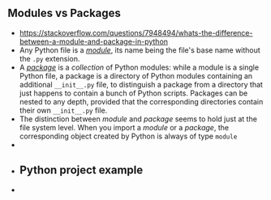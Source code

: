 ## Modules vs Packages
- https://stackoverflow.com/questions/7948494/whats-the-difference-between-a-module-and-package-in-python
- Any Python file is a [*module*](http://docs.python.org/tutorial/modules.html), its name being the file's base name without the `.py` extension.
- A [*package*](http://docs.python.org/tutorial/modules.html#packages) is a *collection* of Python modules: while a module is a single Python file, a package is a directory of Python modules containing an additional `__init__.py` file, to distinguish a package from a directory that just happens to contain a bunch of Python scripts. Packages can be nested to any depth, provided that the corresponding directories contain their own `__init__.py` file.
- The distinction between *module* and *package* seems to hold just at the file system level. When you import a *module* or a *package*, the corresponding object created by Python is always of type `module`
-
- ## Python project example
- ```
  ```
